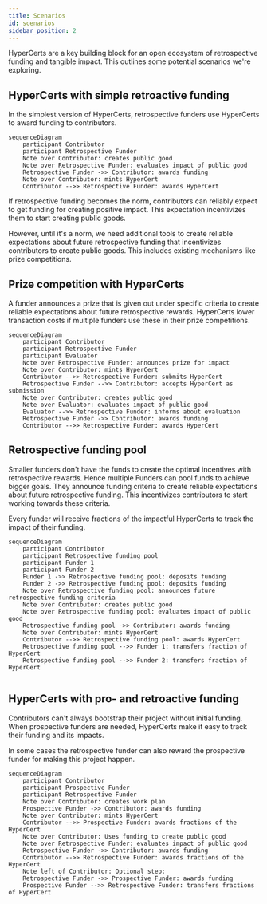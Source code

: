 ```yaml
---
title: Scenarios
id: scenarios
sidebar_position: 2
---
```


HyperCerts are a key building block for an open ecosystem of retrospective funding and tangible impact. This outlines some potential scenarios we're exploring.

## HyperCerts with simple retroactive funding
In the simplest version of HyperCerts, retrospective funders use HyperCerts to award funding to contributors. 

```mermaid
sequenceDiagram
    participant Contributor
    participant Retrospective Funder
    Note over Contributor: creates public good
    Note over Retrospective Funder: evaluates impact of public good
    Retrospective Funder ->> Contributor: awards funding
    Note over Contributor: mints HyperCert
    Contributor -->> Retrospective Funder: awards HyperCert
```
If retrospective funding becomes the norm, contributors can reliably expect to get funding for creating positive impact. This expectation incentivizes them to start creating public goods.

However, until it's a norm, we need additional tools to create reliable expectations about future retrospective funding that incentivizes contributors to create public goods. This includes existing mechanisms like prize competitions.

## Prize competition with HyperCerts
A funder announces a prize that is given out under specific criteria to create reliable expectations about future retrospective rewards. HyperCerts lower transaction costs if multiple funders use these in their prize competitions.

```mermaid
sequenceDiagram
    participant Contributor
    participant Retrospective Funder
    participant Evaluator
    Note over Retrospective Funder: announces prize for impact
    Note over Contributor: mints HyperCert
    Contributor -->> Retrospective Funder: submits HyperCert
    Retrospective Funder -->> Contributor: accepts HyperCert as submission
    Note over Contributor: creates public good
    Note over Evaluator: evaluates impact of public good
    Evaluator -->> Retrospective Funder: informs about evaluation
    Retrospective Funder ->> Contributor: awards funding
    Contributor -->> Retrospective Funder: awards HyperCert
```

## Retrospective funding pool
Smaller funders don't have the funds to create the optimal incentives with retrospective rewards. Hence multiple Funders can pool funds to achieve bigger goals. They announce funding criteria to create reliable expectations about future retrospective funding. This incentivizes contributors to start working towards these criteria.

Every funder will receive fractions of the impactful HyperCerts to track the impact of their funding.

```mermaid
sequenceDiagram
    participant Contributor
    participant Retrospective funding pool
    participant Funder 1
    participant Funder 2
    Funder 1 ->> Retrospective funding pool: deposits funding
    Funder 2 ->> Retrospective funding pool: deposits funding
    Note over Retrospective funding pool: announces future retrospective funding criteria
    Note over Contributor: creates public good
    Note over Retrospective funding pool: evaluates impact of public good
    Retrospective funding pool ->> Contributor: awards funding
    Note over Contributor: mints HyperCert
    Contributor -->> Retrospective funding pool: awards HyperCert
    Retrospective funding pool -->> Funder 1: transfers fraction of HyperCert
    Retrospective funding pool -->> Funder 2: transfers fraction of HyperCert
    
```
## HyperCerts with pro- and retroactive funding
Contributors can't always bootstrap their project without initial funding. When prospective funders are needed, HyperCerts make it easy to track their funding and its impacts. 

In some cases the retrospective funder can also reward the prospective funder for making this project happen.

```mermaid
sequenceDiagram
    participant Contributor
    participant Prospective Funder
    participant Retrospective Funder
    Note over Contributor: creates work plan
    Prospective Funder ->> Contributor: awards funding
    Note over Contributor: mints HyperCert
    Contributor -->> Prospective Funder: awards fractions of the HyperCert
    Note over Contributor: Uses funding to create public good
    Note over Retrospective Funder: evaluates impact of public good
    Retrospective Funder ->> Contributor: awards funding
    Contributor -->> Retrospective Funder: awards fractions of the HyperCert
    Note left of Contributor: Optional step:
    Retrospective Funder ->> Prospective Funder: awards funding
    Prospective Funder -->> Retrospective Funder: transfers fractions of HyperCert
```
